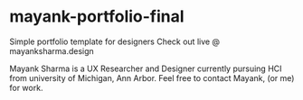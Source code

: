 # mayank-portfolio-final
Simple portfolio template for designers 
Check out live @ mayanksharma.design

Mayank Sharma is a UX Researcher and Designer currently pursuing HCI from university of Michigan, Ann Arbor. Feel free to contact Mayank, (or me) for work. 
